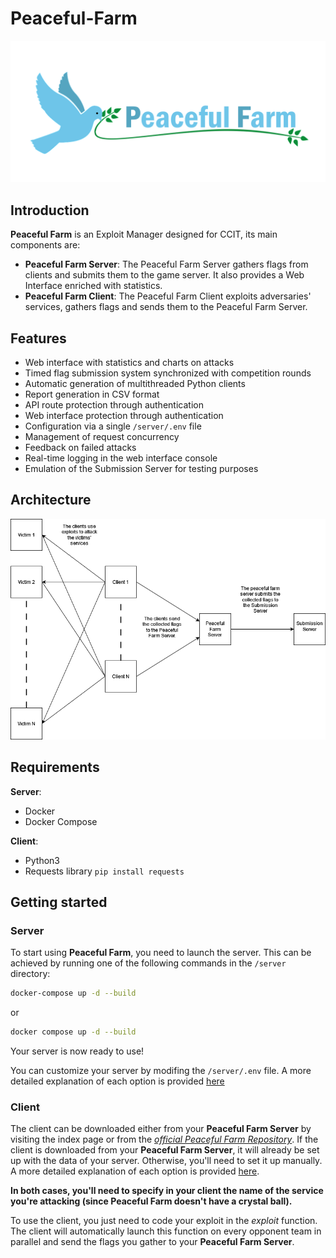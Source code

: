 # Peaceful-Farm
![Peaceful-Farm-Logo](docs/logo.png)

## Introduction
**Peaceful Farm** is an Exploit Manager designed for CCIT, its main components are:
- **Peaceful Farm Server**: The Peaceful Farm Server gathers flags from clients and submits them to the game server. It also provides a Web Interface enriched with statistics.
- **Peaceful Farm Client**: The Peaceful Farm Client exploits adversaries' services, gathers flags and sends them to the Peaceful Farm Server.

## Features
- Web interface with statistics and charts on attacks
- Timed flag submission system synchronized with competition rounds
- Automatic generation of multithreaded Python clients
- Report generation in CSV format
- API route protection through authentication
- Web interface protection through authentication
- Configuration via a single `/server/.env` file
- Management of request concurrency
- Feedback on failed attacks
- Real-time logging in the web interface console
- Emulation of the Submission Server for testing purposes

## Architecture
![Architecture](docs/architecture.png)

## Requirements
**Server**:
- Docker
- Docker Compose

**Client**:
- Python3
- Requests library `pip install requests`

## Getting started
### Server
To start using **Peaceful Farm**, you need to launch the server. This can be achieved by running one of the following commands in the `/server` directory:


```bash
docker-compose up -d --build
```

or
```bash
docker compose up -d --build
```

Your server is now ready to use!

You can customize your server by modifing the `/server/.env` file. A more detailed explanation of each option is provided [here](/server/README.md)

### Client
The client can be downloaded either from your **Peaceful Farm Server** by visiting the index page or from the [*official Peaceful Farm Repository*](https://github.com/SyrusKyury/Peaceful-Farm/blob/main/client/client.py). If the client is downloaded from your **Peaceful Farm Server**, it will already be set up with the data of your server. Otherwise, you'll need to set it up manually. A more detailed explanation of each option is provided [here](/client/README.md).

**In both cases, you'll need to specify in your client the name of the service you're attacking (since Peaceful Farm doesn't have a crystal ball).**

To use the client, you just need to code your exploit in the *exploit* function. The client will automatically launch this function on every opponent team in parallel and send the flags you gather to your **Peaceful Farm Server**.

